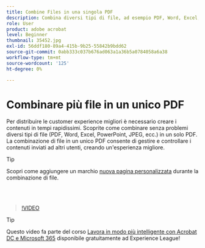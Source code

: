 ```yaml
---
title: Combine Files in una singola PDF
description: Combina diversi tipi di file, ad esempio PDF, Word, Excel, PowerPoint o JPEG, in un unico PDF
role: User
product: adobe acrobat
level: Beginner
thumbnail: 35452.jpg
exl-id: 56ddf180-89a4-415b-9b25-55842b9bdd62
source-git-commit: 0abb333c037b676ad063a1a36b5a0784058a6a38
workflow-type: tm+mt
source-wordcount: '125'
ht-degree: 0%

---
```


# Combinare più file in un unico PDF

Per distribuire le customer experience migliori è necessario creare i contenuti in tempi rapidissimi. Scoprite come combinare senza problemi diversi tipi di file (PDF, Word, Excel, PowerPoint, JPEG, ecc.) in un solo PDF. La combinazione di file in un unico PDF consente di gestire e controllare i contenuti inviati ad altri utenti, creando un&#39;esperienza migliore.

>[!TIP]
>
>Scopri come aggiungere un marchio [nuova pagina personalizzata](add-custom-page.md) durante la combinazione di file.

<br> 

>[!VIDEO](https://video.tv.adobe.com/v/35452?hidetitle=true)

>[!TIP]
>
>Questo video fa parte del corso [Lavora in modo più intelligente con Acrobat DC e Microsoft 365](https://experienceleague.adobe.com/?recommended=Acrobat-U-1-2021.microsoft365) disponibile gratuitamente ad Experience League!
